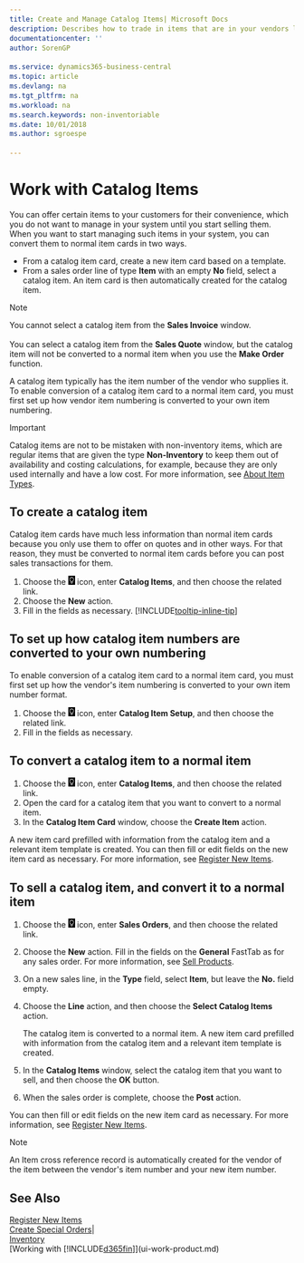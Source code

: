 ```yaml
---
title: Create and Manage Catalog Items| Microsoft Docs
description: Describes how to trade in items that are in your vendors list of items but not in your own list of items.
documentationcenter: ''
author: SorenGP

ms.service: dynamics365-business-central
ms.topic: article
ms.devlang: na
ms.tgt_pltfrm: na
ms.workload: na
ms.search.keywords: non-inventoriable
ms.date: 10/01/2018
ms.author: sgroespe

---
```

# Work with Catalog Items
You can offer certain items to your customers for their convenience, which you do not want to manage in your system until you start selling them. When you want to start managing such items in your system, you can convert them to normal item cards in two ways.

* From a catalog item card, create a new item card based on a template.
* From a sales order line of type **Item** with an empty **No** field, select a catalog item. An item card is then automatically created for the catalog item.

> [!NOTE]  
> You cannot select a catalog item from the **Sales Invoice** window.<br /><br />
> You can select a catalog item from the **Sales Quote** window, but the catalog item will not be converted to a normal item when you use the **Make Order** function.

A catalog item typically has the item number of the vendor who supplies it. To enable conversion of a catalog item card to a normal item card, you must first set up how vendor item numbering is converted to your own item numbering.   

> [!Important]
> Catalog items are not to be mistaken with non-inventory items, which are regular items that are given the type **Non-Inventory** to keep them out of availability and costing calculations, for example, because they are only used internally and have a low cost. For more information, see [About Item Types](inventory-about-item-types.md).

## To create a catalog item
Catalog item cards have much less information than normal item cards because you only use them to offer on quotes and in other ways. For that reason, they must be converted to normal item cards before you can post sales transactions for them.

1. Choose the ![Lightbulb that opens the Tell Me feature](media/ui-search/search_small.png "Tell me what you want to do") icon, enter **Catalog Items**, and then choose the related link.
2. Choose the **New** action.
3. Fill in the fields as necessary. [!INCLUDE[tooltip-inline-tip](includes/tooltip-inline-tip_md.md)]

## To set up how catalog item numbers are converted to your own numbering
To enable conversion of a catalog item card to a normal item card, you must first set up how the vendor's item numbering is converted to your own item number format.

1. Choose the ![Lightbulb that opens the Tell Me feature](media/ui-search/search_small.png "Tell me what you want to do") icon, enter **Catalog Item Setup**, and then choose the related link.
2. Fill in the fields as necessary.

## To convert a catalog item to a normal item
1. Choose the ![Lightbulb that opens the Tell Me feature](media/ui-search/search_small.png "Tell me what you want to do") icon, enter **Catalog Items**, and then choose the related link.
2. Open the card for a catalog item that you want to convert to a normal item.
3. In the **Catalog Item Card** window, choose the **Create Item** action.

A new item card prefilled with information from the catalog item and a relevant item template is created. You can then fill or edit fields on the new item card as necessary. For more information, see [Register New Items](inventory-how-register-new-items.md).

## To sell a catalog item, and convert it to a normal item
1. Choose the ![Lightbulb that opens the Tell Me feature](media/ui-search/search_small.png "Tell me what you want to do") icon, enter **Sales Orders**, and then choose the related link.
2. Choose the **New** action. Fill in the fields on the **General** FastTab as for any sales order. For more information, see [Sell Products](sales-how-sell-products.md).
3. On a new sales line, in the **Type** field, select **Item**, but leave the **No.** field empty.
4. Choose the **Line** action, and then choose the **Select Catalog Items** action.

    The catalog item is converted to a normal item. A new item card prefilled with information from the catalog item and a relevant item template is created.
5. In the **Catalog Items** window, select the catalog item that you want to sell, and then choose the **OK** button.
6. When the sales order is complete, choose the **Post** action.

You can then fill or edit fields on the new item card as necessary. For more information, see [Register New Items](inventory-how-register-new-items.md).

> [!NOTE]  
>   An Item cross reference record is automatically created for the vendor of the item between the vendor's item number and your new item number.

## See Also
[Register New Items](inventory-how-register-new-items.md)  
[Create Special Orders](sales-how-to-create-special-orders.md)|  
[Inventory](inventory-manage-inventory.md)  
[Working with [!INCLUDE[d365fin](includes/d365fin_md.md)]](ui-work-product.md)
